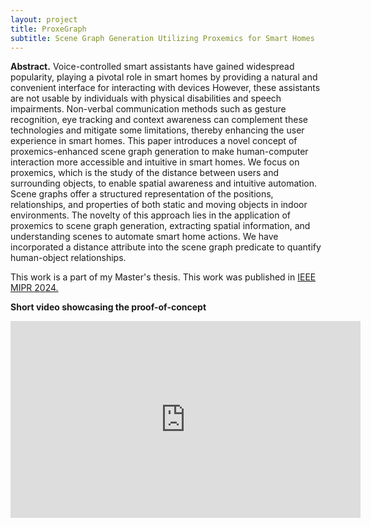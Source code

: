 ```yaml
---
layout: project
title: ProxeGraph
subtitle: Scene Graph Generation Utilizing Proxemics for Smart Homes
---
```

**Abstract.**
Voice-controlled smart assistants have gained widespread popularity, playing a pivotal role in smart homes by providing a natural and convenient interface for interacting with devices However, these assistants are not usable by individuals with physical disabilities and speech impairments. Non-verbal communication methods such as gesture recognition, eye tracking and context awareness can complement these technologies and mitigate some limitations, thereby enhancing the user experience in smart homes. This paper introduces a novel concept of proxemics-enhanced scene graph generation to make human-computer interaction more accessible and intuitive in smart homes. We focus on proxemics, which is the study of the distance between users and surrounding objects, to enable spatial awareness and intuitive automation. Scene graphs offer a structured representation of the positions, relationships, and properties of both static and moving objects in indoor environments. The novelty of this approach lies in the application of proxemics to scene graph generation, extracting spatial information, and understanding scenes to automate smart home actions. We have incorporated a distance attribute into the scene graph predicate to quantify human-object relationships.

This work is a part of my Master's thesis. This work was published in <a href="{{ '/assets/publications/2024_proxegraph/paper.pdf' | prepend: site.baseurl }}" target="_blank">IEEE MIPR 2024.</a>

**Short video showcasing the proof-of-concept** <br/>
<iframe width="560" height="315" src="https://www.youtube-nocookie.com/embed/QyotYZljWUM?si=8cJK1d0onsj2wVDw" title="YouTube video player" frameborder="0" allow="accelerometer; autoplay; clipboard-write; encrypted-media; gyroscope; picture-in-picture; web-share" referrerpolicy="strict-origin-when-cross-origin" allowfullscreen></iframe>